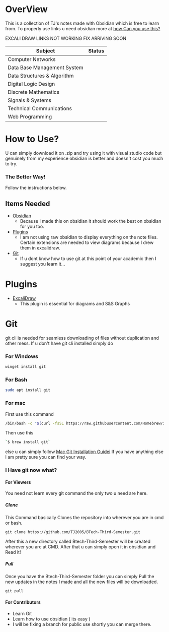 
# OverView
This is a collection of TJ's notes made with Obsidian which is free to learn from. To properly use links u need obsidian more at [how Can you use this?](Readme.md#How-To-Use?)

EXCALI DRAW LINKS NOT WORKING FIX ARRIVING SOON

| Subject                     | Status |
| --------------------------- | ------ |
| Computer Networks           |        |
| Data Base Management System |        |
| Data Structures & Algorithm |        |
| Digital Logic Design        |        |
| Discrete Mathematics        |        |
| Signals & Systems           |        |
| Technical Communications    |        |
| Web Programming             |        |

# How to Use?
U can simply download it on .zip and try using it with visual studio code but genuinely from my experience obsidian is better and doesn't cost you much to try.
### The Better Way!
Follow the instructions below.

## Items Needed
- [Obsidian](https://obsidian.md/download)
	- Because I made this on obsidian it should work the best on obsidian for you too.
- [Plugins](Readme.md#Plugins)
	- I am not using raw obsidian to display everything on the note files. Certain extensions are needed to view diagrams because I drew them in excalidraw.
- [Git](#Git)
	- If u dont know how to use git at this point of your academic then I suggest you learn it...

# Plugins
- [ExcaliDraw](obsidian://show-plugin?id=obsidian-excalidraw-plugin)
	- This plugin is essential for diagrams and S&S Graphs

# Git
git cli is needed for seamless downloading of files without duplication and other mess.
If u don't have git cli installed simply do 
### For Windows
```cmd
winget install git
```
### For Bash
```bash
sudo apt install git
```
### For mac
First use this command
```bash
/bin/bash -c "$(curl -fsSL https://raw.githubusercontent.com/Homebrew/install/HEAD/install.sh)"
```
Then use this
```bash
`$ brew install git`
```
else u can simply follow [Mac Git Installation Guidei](https://git-scm.com/download/mac)
If you have anything else I am pretty sure you can find your way.


### I Have git now what?
#### For Viewers 
You need not learn every git command the only two u need are here.
##### Clone
This Command basically Clones the repository into wherever you are in cmd or bash.
```git
git clone https://github.com/TJ2005/BTech-Third-Semester.git 
```
After this a new directory called Btech-Third-Semester will be created wherever you are at CMD. After that u can simply open it in obsidian and Read it!
##### Pull
Once you have the Btech-Third-Semester folder you can simply Pull the new updates in the notes I made and all the new files will be downloaded. 
```git
git pull
```

#### For Contributors
- Learn Git
- Learn how to use obsidian ( its easy )
- I will be fixing a branch for public use shortly you can merge there.
